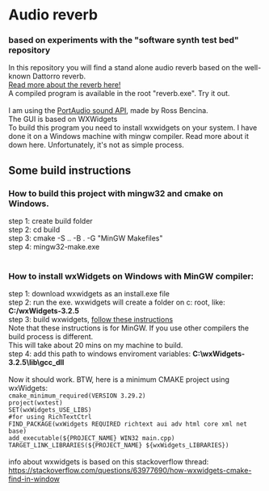# Audio reverb 
### based on experiments with the "software synth test bed" repository
In this repository you will find a stand alone audio reverb based on the well-known Dattorro reverb.<br>
[Read more about the reverb here!](https://ccrma.stanford.edu/~dattorro/EffectDesignPart1.pdf)<br>
A compiled program is available in the root "reverb.exe". Try it out.<br> 
<br>
I am using the [PortAudio sound API](https://www.portaudio.com/), made by Ross Bencina.<br>
The GUI is based on WXWidgets<br>
To build this program you need to install wxwidgets on your system. I have done it on a Windows machine with mingw compiler. Read more about it down here. Unfortunately, it's not as simple process.<br>

## Some build instructions
### How to build this project with mingw32 and cmake on Windows.<br>

step 1: create build folder<br>
step 2: cd build<br>
step 3: cmake -S .. -B . -G "MinGW Makefiles"<br>
step 4: mingw32-make.exe<br>
<br>

### How to install wxWidgets on Windows with MinGW compiler:<br>
step 1: download wxwidgets as an install.exe file<br>
step 2: run the exe. wxwidgets will create a folder on c: root, like: **C:/wxWidgets-3.2.5**<br>
step 3: build wxwidgets, [follow these instructions](https://wiki.wxwidgets.org/Compiling_wxWidgets_with_MinGW)<br>
Note that these instructions is for MinGW. If you use other compilers the build process is different.<br>
This will take about 20 mins on my machine to build.<br>
step 4: add this path to windows enviroment variables: **C:\wxWidgets-3.2.5\lib\gcc_dll** <br>
<br>
Now it should work. BTW, here is a minimum CMAKE project using wxWidgets:
<br>
`cmake_minimum_required(VERSION 3.29.2)`<br>
`project(wxtest)`<br>
`SET(wxWidgets_USE_LIBS)`<br>
`#for using RichTextCtrl`<br>
`FIND_PACKAGE(wxWidgets REQUIRED richtext aui adv html core xml net base)` <br>
`add_executable(${PROJECT_NAME} WIN32 main.cpp)`<br>
`TARGET_LINK_LIBRARIES(${PROJECT_NAME} ${wxWidgets_LIBRARIES})`<br>
<br>
info about wxwidgets is based on this stackoverflow thread:
https://stackoverflow.com/questions/63977690/how-wxwidgets-cmake-find-in-window
